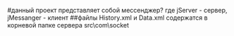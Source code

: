 #данный проект представляет собой мессенджер? где jServer - сервер,  jMessanger - клиент
##файлы History.xml и  Data.xml содержатся в корневой папке сервера src\com\socket
